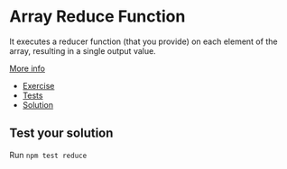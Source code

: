 # Array Reduce Function

It executes a reducer function (that you provide) on each element of the array, resulting in a single output value.

[More info](https://developer.mozilla.org/en-US/docs/Web/JavaScript/Reference/Global_Objects/Array/Reduce)

-   [Exercise](./reduce.js)
-   [Tests](./reduce.spec.js)
-   [Solution](./solution/reduce.js)

## Test your solution

Run `npm test reduce`
